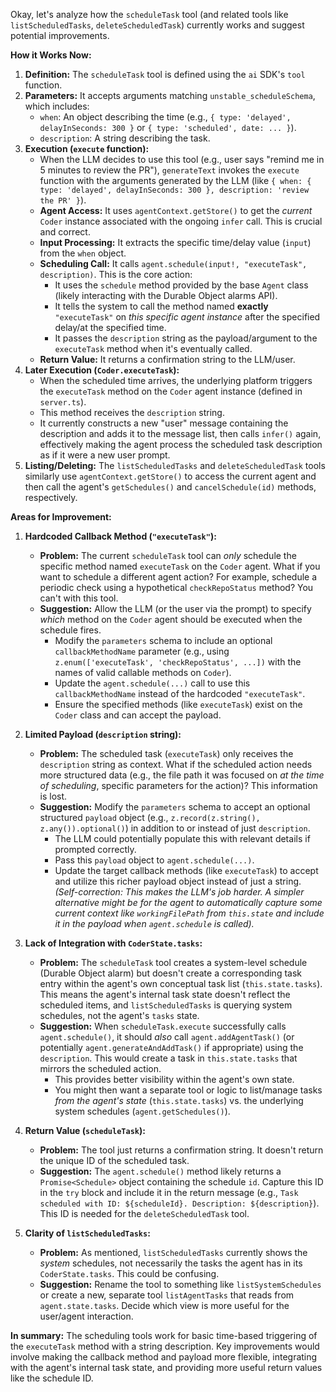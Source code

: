 Okay, let's analyze how the `scheduleTask` tool (and related tools like `listScheduledTasks`, `deleteScheduledTask`) currently works and suggest potential improvements.

**How it Works Now:**

1.  **Definition:** The `scheduleTask` tool is defined using the `ai` SDK's `tool` function.
2.  **Parameters:** It accepts arguments matching `unstable_scheduleSchema`, which includes:
    *   `when`: An object describing the time (e.g., `{ type: 'delayed', delayInSeconds: 300 }` or `{ type: 'scheduled', date: ... }`).
    *   `description`: A string describing the task.
3.  **Execution (`execute` function):**
    *   When the LLM decides to use this tool (e.g., user says "remind me in 5 minutes to review the PR"), `generateText` invokes the `execute` function with the arguments generated by the LLM (like `{ when: { type: 'delayed', delayInSeconds: 300 }, description: 'review the PR' }`).
    *   **Agent Access:** It uses `agentContext.getStore()` to get the *current* `Coder` instance associated with the ongoing `infer` call. This is crucial and correct.
    *   **Input Processing:** It extracts the specific time/delay value (`input`) from the `when` object.
    *   **Scheduling Call:** It calls `agent.schedule(input!, "executeTask", description)`. This is the core action:
        *   It uses the `schedule` method provided by the base `Agent` class (likely interacting with the Durable Object alarms API).
        *   It tells the system to call the method named **exactly** `"executeTask"` on *this specific agent instance* after the specified delay/at the specified time.
        *   It passes the `description` string as the payload/argument to the `executeTask` method when it's eventually called.
    *   **Return Value:** It returns a confirmation string to the LLM/user.
4.  **Later Execution (`Coder.executeTask`):**
    *   When the scheduled time arrives, the underlying platform triggers the `executeTask` method on the `Coder` agent instance (defined in `server.ts`).
    *   This method receives the `description` string.
    *   It currently constructs a new "user" message containing the description and adds it to the message list, then calls `infer()` again, effectively making the agent process the scheduled task description as if it were a new user prompt.
5.  **Listing/Deleting:** The `listScheduledTasks` and `deleteScheduledTask` tools similarly use `agentContext.getStore()` to access the current agent and then call the agent's `getSchedules()` and `cancelSchedule(id)` methods, respectively.

**Areas for Improvement:**

1.  **Hardcoded Callback Method (`"executeTask"`):**
    *   **Problem:** The current `scheduleTask` tool can *only* schedule the specific method named `executeTask` on the `Coder` agent. What if you want to schedule a different agent action? For example, schedule a periodic check using a hypothetical `checkRepoStatus` method? You can't with this tool.
    *   **Suggestion:** Allow the LLM (or the user via the prompt) to specify *which* method on the `Coder` agent should be executed when the schedule fires.
        *   Modify the `parameters` schema to include an optional `callbackMethodName` parameter (e.g., using `z.enum(['executeTask', 'checkRepoStatus', ...])` with the names of valid callable methods on `Coder`).
        *   Update the `agent.schedule(...)` call to use this `callbackMethodName` instead of the hardcoded `"executeTask"`.
        *   Ensure the specified methods (like `executeTask`) exist on the `Coder` class and can accept the payload.

2.  **Limited Payload (`description` string):**
    *   **Problem:** The scheduled task (`executeTask`) only receives the `description` string as context. What if the scheduled action needs more structured data (e.g., the file path it was focused on *at the time of scheduling*, specific parameters for the action)? This information is lost.
    *   **Suggestion:** Modify the `parameters` schema to accept an optional structured `payload` object (e.g., `z.record(z.string(), z.any()).optional()`) in addition to or instead of just `description`.
        *   The LLM could potentially populate this with relevant details if prompted correctly.
        *   Pass this `payload` object to `agent.schedule(...)`.
        *   Update the target callback methods (like `executeTask`) to accept and utilize this richer payload object instead of just a string. *(Self-correction: This makes the LLM's job harder. A simpler alternative might be for the agent to automatically capture some current context like `workingFilePath` from `this.state` and include it in the payload when `agent.schedule` is called).*

3.  **Lack of Integration with `CoderState.tasks`:**
    *   **Problem:** The `scheduleTask` tool creates a system-level schedule (Durable Object alarm) but doesn't create a corresponding task entry within the agent's own conceptual task list (`this.state.tasks`). This means the agent's internal task state doesn't reflect the scheduled items, and `listScheduledTasks` is querying system schedules, not the agent's `tasks` state.
    *   **Suggestion:** When `scheduleTask.execute` successfully calls `agent.schedule()`, it should *also* call `agent.addAgentTask()` (or potentially `agent.generateAndAddTask()` if appropriate) using the `description`. This would create a task in `this.state.tasks` that mirrors the scheduled action.
        *   This provides better visibility within the agent's own state.
        *   You might then want a separate tool or logic to list/manage tasks *from the agent's state* (`this.state.tasks`) vs. the underlying system schedules (`agent.getSchedules()`).

4.  **Return Value (`scheduleTask`):**
    *   **Problem:** The tool just returns a confirmation string. It doesn't return the unique ID of the scheduled task.
    *   **Suggestion:** The `agent.schedule()` method likely returns a `Promise<Schedule>` object containing the schedule `id`. Capture this ID in the `try` block and include it in the return message (e.g., `Task scheduled with ID: ${scheduleId}. Description: ${description}`). This ID is needed for the `deleteScheduledTask` tool.

5.  **Clarity of `listScheduledTasks`:**
    *   **Problem:** As mentioned, `listScheduledTasks` currently shows the *system* schedules, not necessarily the tasks the agent has in its `CoderState.tasks`. This could be confusing.
    *   **Suggestion:** Rename the tool to something like `listSystemSchedules` or create a new, separate tool `listAgentTasks` that reads from `agent.state.tasks`. Decide which view is more useful for the user/agent interaction.

**In summary:** The scheduling tools work for basic time-based triggering of the `executeTask` method with a string description. Key improvements would involve making the callback method and payload more flexible, integrating with the agent's internal task state, and providing more useful return values like the schedule ID.
